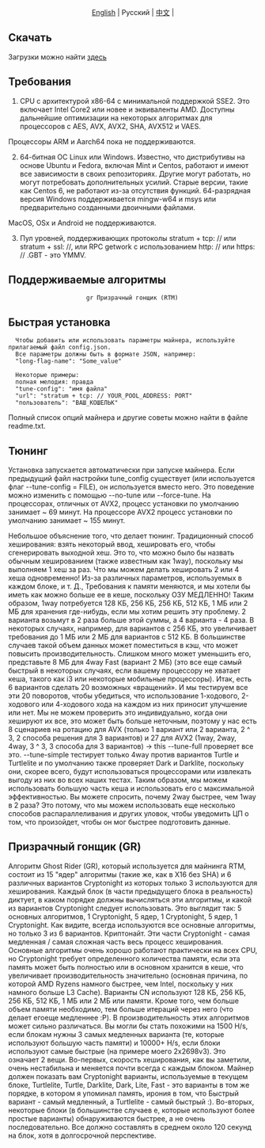 <p align="center">
  <a href="https://github.com/HatcherMine/Raptoreum-Miner">English</a> |
  <span>Pусский</span> |
  <a href="https://github.com/HatcherMine/Raptoreum-Miner/edit/main/lang/Chinese">中文</a> |
</p>

Скачать
------------
Загрузки можно найти [здесь](https://github.com/HatcherMine/Raptoreum-Miner/releases)

Требования
------------

1. CPU с архитектурой x86-64 с минимальной поддержкой SSE2. Это включает
Intel Core2 или новее и эквиваленты AMD. Доступны дальнейшие оптимизации
на некоторых алгоритмах для процессоров с AES, AVX, AVX2, SHA, AVX512 и VAES.

Процессоры ARM и Aarch64 пока не поддерживаются.

2. 64-битная ОС Linux или Windows. Известно, что дистрибутивы на основе Ubuntu и Fedora, включая Mint и Centos, работают и имеют все зависимости в своих репозиториях. Другие могут работать, но могут потребовать дополнительных усилий. Старые версии, такие как Centos 6, не работают из-за отсутствия функций. 64-разрядная версия Windows поддерживается mingw-w64 и msys или предварительно созданными двоичными файлами.

MacOS, OSx и Android не поддерживаются.

3. Пул уровней, поддерживающих протоколы stratum + tcp: // или stratum + ssl: //, или RPC getwork с использованием http: // или https: // .GBT - это YMMV.

Поддерживаемые алгоритмы
--------------------


                          gr Призрачный гонщик (RTM)
                           

Быстрая установка
-----------

      Чтобы добавить или использовать параметры майнера, используйте прилагаемый файл config.json.
      Все параметры должны быть в формате JSON, например:
      "long-flag-name": "Some_value"

      Некоторые примеры:
      полная мелодия: правда
      "tune-config": "имя файла"
      "url": "stratum + tcp: // YOUR_POOL_ADDRESS: PORT"
      "пользователь": "ВАШ_КОШЕЛЬК"

Полный список опций майнера и другие советы можно найти в файле readme.txt.

Тюнинг
------
Установка запускается автоматически при запуске майнера. Если предыдущий файл настройки tune_config существует (или используется флаг --tune-config = FILE), он используется вместо него. Это поведение можно изменить с помощью --no-tune или --force-tune. На процессорах, отличных от AVX2, процесс установки по умолчанию занимает ~ 69 минут. На процессоре AVX2 процесс установки по умолчанию занимает ~ 155 минут.


Небольшое объяснение того, что делает тюнинг. Традиционный способ хеширования: взять некоторый ввод, хешировать его, чтобы сгенерировать выходной хеш. Это то, что можно было бы назвать обычным хешированием (также известным как 1way), поскольку мы выполняем 1 хеш за раз. Что мы можем делать хешировать 2 или 4 хеша одновременно! Из-за различных параметров, используемых в каждом блоке, и т. Д., Требования к памяти меняются, и мы хотели бы иметь как можно больше ее в кеше, поскольку ОЗУ МЕДЛЕННО! Таким образом, 1way потребуется 128 КБ, 256 КБ, 256 КБ, 512 КБ, 1 МБ или 2 МБ для хранения где-нибудь, если мы хотим решить эту проблему. 2 варианта возьмут в 2 раза больше этой суммы, а 4 варианта - 4 раза. В некоторых случаях, например, для вариантов с 256 КБ, это увеличивает требования до 1 МБ или 2 МБ для вариантов с 512 КБ. В большинстве случаев такой объем данных может поместиться в кэш, что может повысить производительность. Слишком много может уменьшить его, представьте 8 МБ для 4way Fast (вариант 2 МБ) (это все еще самый быстрый в некоторых случаях, если вашему процессору не хватает кеша, такого как i3 или некоторые мобильные процессоры). Итак, есть 6 вариантов сделать 20 возможных «вращений». И мы тестируем все эти 20 поворотов, чтобы убедиться, что использование 1-ходового, 2-ходового или 4-ходового хода на каждом из них приносит улучшение или нет. Мы не можем проверить это индивидуально, когда они хешируют их все, это может быть больше неточным, поэтому у нас есть 8 сценариев на ротацию для AVX (только 1 вариант или 2 варианта, 2 ^ 3, 2 способа решения для 3 вариантов) и 27 для AVX2 (1way, 2way, 4way, 3 ^ 3, 3 способа для 3 вариантов) -> this --tune-full проверяет все это. --tune-simple тестирует только 4way против вариантов Turtle и Turtlelite и по умолчанию также проверяет Dark и Darklite, поскольку они, скорее всего, будут использоваться процессорами или извлекать выгоду из них во всех наших тестах. Таким образом, мы можем использовать большую часть кеша и использовать его с максимальной эффективностью. Вы можете спросить, почему 2way быстрее, чем 1way в 2 раза? Это потому, что мы можем использовать еще несколько способов распараллеливания и других уловок, чтобы уведомить ЦП о том, что произойдет, чтобы он мог быстрее подготовить данные.

Призрачный гонщик (GR)
---------------

Алгоритм Ghost Rider (GR), который используется для майнинга RTM, состоит из 15 "ядер" алгоритмы (такие же, как в X16 без SHA) и 6 различных вариантов Cryptonight из которых только 3 используются для хеширования. Каждый блок (в части предыдущего блока в реальность) диктует, в каком порядке должны вычисляться эти алгоритмы, и какой из вариантов Cryptonight следует использовать. Это выглядит так:
5 основных алгоритмов, 1 Cryptonight, 5 ядер, 1 Cryptonight, 5 ядер, 1 Cryptonight.
Как видите, всегда используются все основные алгоритмы, но только 3 из 6 вариантов. Криптонайт. Эти части Cryptonight - самая медленная / самая сложная часть весь процесс хеширования. Основные алгоритмы очень хорошо работают практически на всех CPU, но Cryptonight требует определенного количества памяти, если эта память может быть полностью или в основном хранится в кеше, что увеличивает производительность значительно (основная причина, по которой AMD Ryzens намного быстрее, чем Intel, поскольку у них намного больше L3 Cache). Варианты CN используют 128 КБ, 256 КБ, 256 КБ, 512 КБ, 1 МБ или 2 МБ или памяти. Кроме того, чем больше объем памяти необходимо, тем больше итераций через него (что делает егоеще медленнее :P). В производительность этих алгоритмов может сильно различаться. Вы могли бы стать похожими на 1500 H/s, если блокам нужны 3 самых медленных варианта (те, которые используют большую часть памяти) и 10000+ H/s, если блоки используют самые быстрые (на примере моего 2x2698v3). Это означает 2 вещи. Во-первых, скорость хеширования, как вы заметили, очень нестабильна и меняется почти всегда с каждым блоком. Майнер должен показать вам Cryptonight варианты, используемые в текущем блоке, Turtlelite, Turtle, Darklite, Dark, Lite, Fast - это варианты в том же порядке, в котором я упоминал память, ирония в том, что Быстрый вариант - самый медленный, а Turtlelite - самый быстрый :). Во-вторых, некоторые блоки (в большинстве случаев  е, которые используют более простые варианты) обнаруживаются быстрее, а не очень последовательно. Все должно составлять в среднем около 120 секунд на блок, хотя в долгосрочной перспективе.

